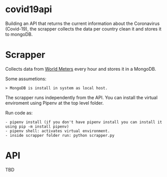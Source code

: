 # covid19api
Building an API that returns the current information about the Coronavirus (Covid-19), the scrapper collects the data per country clean it and stores it to mongoDB.

# Scrapper
Collects data from [World Meters](https://www.worldometers.info/coronavirus/) every hour and stores it in a MongoDB.

Some assumetions:

    > MongoDB is install in system as local host.

The scrapper runs independently from the API. You can install the virtual enviroment using Pipenv at the top level folder. 

Run code as:
```
- pipenv install (if you don't have pipenv install you can install it using pip -m install pipenv)
- pipenv shell: activates virtual environment.
- inside scrapper folder run: python scrapper.py
```

# API
TBD